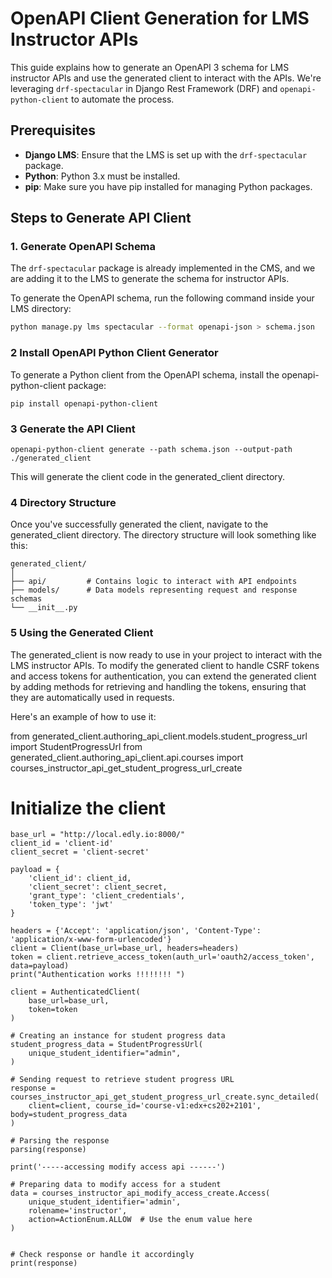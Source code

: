 # OpenAPI Client Generation for LMS Instructor APIs

This guide explains how to generate an OpenAPI 3 schema for LMS instructor APIs and use the generated client to interact with the APIs. We're leveraging `drf-spectacular` in Django Rest Framework (DRF) and `openapi-python-client` to automate the process.

## Prerequisites

- **Django LMS**: Ensure that the LMS is set up with the `drf-spectacular` package.
- **Python**: Python 3.x must be installed.
- **pip**: Make sure you have pip installed for managing Python packages.

## Steps to Generate API Client

### 1. Generate OpenAPI Schema

The `drf-spectacular` package is already implemented in the CMS, and we are adding it to the LMS to generate the schema for instructor APIs.

To generate the OpenAPI schema, run the following command inside your LMS directory:

```bash
python manage.py lms spectacular --format openapi-json > schema.json
```

### 2 Install OpenAPI Python Client Generator
To generate a Python client from the OpenAPI schema, install the openapi-python-client package:

```
pip install openapi-python-client
```

### 3 Generate the API Client
```
openapi-python-client generate --path schema.json --output-path ./generated_client
```

This will generate the client code in the generated_client directory.

### 4 Directory Structure
Once you've successfully generated the client, navigate to the generated_client directory. The directory structure will look something like this:
```
generated_client/
│
├── api/         # Contains logic to interact with API endpoints
├── models/      # Data models representing request and response schemas
└── __init__.py
```

### 5 Using the Generated Client

The generated_client is now ready to use in your project to interact with the LMS instructor APIs.
To modify the generated client to handle CSRF tokens and access tokens for authentication, you can 
extend the generated client by adding methods for retrieving and handling the tokens, 
ensuring that they are automatically used in requests.

Here's an example of how to use it:

from generated_client.authoring_api_client.models.student_progress_url import StudentProgressUrl
from generated_client.authoring_api_client.api.courses import courses_instructor_api_get_student_progress_url_create

# Initialize the client
```
base_url = "http://local.edly.io:8000/"
client_id = 'client-id'
client_secret = 'client-secret'

payload = {
    'client_id': client_id,
    'client_secret': client_secret,
    'grant_type': 'client_credentials',
    'token_type': 'jwt'
}

headers = {'Accept': 'application/json', 'Content-Type': 'application/x-www-form-urlencoded'}
client = Client(base_url=base_url, headers=headers)
token = client.retrieve_access_token(auth_url='oauth2/access_token', data=payload)
print("Authentication works !!!!!!!! ")

client = AuthenticatedClient(
    base_url=base_url,
    token=token
)

# Creating an instance for student progress data
student_progress_data = StudentProgressUrl(
    unique_student_identifier="admin",
)

# Sending request to retrieve student progress URL
response = courses_instructor_api_get_student_progress_url_create.sync_detailed(
    client=client, course_id='course-v1:edx+cs202+2101', body=student_progress_data
)

# Parsing the response
parsing(response)

print('-----accessing modify access api ------')

# Preparing data to modify access for a student
data = courses_instructor_api_modify_access_create.Access(
    unique_student_identifier='admin',
    rolename='instructor',
    action=ActionEnum.ALLOW  # Use the enum value here
)


# Check response or handle it accordingly
print(response)
```